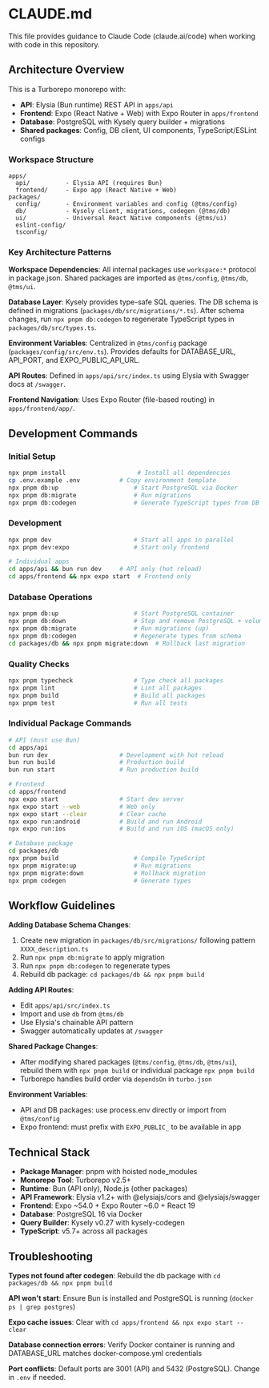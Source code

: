 # CLAUDE.md

This file provides guidance to Claude Code (claude.ai/code) when working with code in this repository.

## Architecture Overview

This is a Turborepo monorepo with:

- **API**: Elysia (Bun runtime) REST API in `apps/api`
- **Frontend**: Expo (React Native + Web) with Expo Router in `apps/frontend`
- **Database**: PostgreSQL with Kysely query builder + migrations
- **Shared packages**: Config, DB client, UI components, TypeScript/ESLint configs

### Workspace Structure

```
apps/
  api/          - Elysia API (requires Bun)
  frontend/     - Expo app (React Native + Web)
packages/
  config/       - Environment variables and config (@tms/config)
  db/           - Kysely client, migrations, codegen (@tms/db)
  ui/           - Universal React Native components (@tms/ui)
  eslint-config/
  tsconfig/
```

### Key Architecture Patterns

**Workspace Dependencies**: All internal packages use `workspace:*` protocol in package.json. Shared packages are imported as `@tms/config`, `@tms/db`, `@tms/ui`.

**Database Layer**: Kysely provides type-safe SQL queries. The DB schema is defined in migrations (`packages/db/src/migrations/*.ts`). After schema changes, run `npx pnpm db:codegen` to regenerate TypeScript types in `packages/db/src/types.ts`.

**Environment Variables**: Centralized in `@tms/config` package (`packages/config/src/env.ts`). Provides defaults for DATABASE_URL, API_PORT, and EXPO_PUBLIC_API_URL.

**API Routes**: Defined in `apps/api/src/index.ts` using Elysia with Swagger docs at `/swagger`.

**Frontend Navigation**: Uses Expo Router (file-based routing) in `apps/frontend/app/`.

## Development Commands

### Initial Setup

```bash
npx pnpm install                    # Install all dependencies
cp .env.example .env           # Copy environment template
npx pnpm db:up                     # Start PostgreSQL via Docker
npx pnpm db:migrate                # Run migrations
npx pnpm db:codegen                # Generate TypeScript types from DB schema
```

### Development

```bash
npx pnpm dev                       # Start all apps in parallel
npx pnpm dev:expo                  # Start only frontend

# Individual apps
cd apps/api && bun run dev     # API only (hot reload)
cd apps/frontend && npx expo start  # Frontend only
```

### Database Operations

```bash
npx pnpm db:up                     # Start PostgreSQL container
npx pnpm db:down                   # Stop and remove PostgreSQL + volumes
npx pnpm db:migrate                # Run migrations (up)
npx pnpm db:codegen                # Regenerate types from schema
cd packages/db && npx pnpm migrate:down  # Rollback last migration
```

### Quality Checks

```bash
npx pnpm typecheck                 # Type check all packages
npx pnpm lint                      # Lint all packages
npx pnpm build                     # Build all packages
npx pnpm test                      # Run all tests
```

### Individual Package Commands

```bash
# API (must use Bun)
cd apps/api
bun run dev                    # Development with hot reload
bun run build                  # Production build
bun run start                  # Run production build

# Frontend
cd apps/frontend
npx expo start                 # Start dev server
npx expo start --web           # Web only
npx expo start --clear         # Clear cache
npx expo run:android           # Build and run Android
npx expo run:ios               # Build and run iOS (macOS only)

# Database package
cd packages/db
npx pnpm build                     # Compile TypeScript
npx pnpm migrate:up                # Run migrations
npx pnpm migrate:down              # Rollback migration
npx pnpm codegen                   # Generate types
```

## Workflow Guidelines

**Adding Database Schema Changes**:

1. Create new migration in `packages/db/src/migrations/` following pattern `XXXX_description.ts`
2. Run `npx pnpm db:migrate` to apply migration
3. Run `npx pnpm db:codegen` to regenerate types
4. Rebuild db package: `cd packages/db && npx pnpm build`

**Adding API Routes**:

- Edit `apps/api/src/index.ts`
- Import and use `db` from `@tms/db`
- Use Elysia's chainable API pattern
- Swagger automatically updates at `/swagger`

**Shared Package Changes**:

- After modifying shared packages (`@tms/config`, `@tms/db`, `@tms/ui`), rebuild them with `npx pnpm build` or individual package `npx pnpm build`
- Turborepo handles build order via `dependsOn` in `turbo.json`

**Environment Variables**:

- API and DB packages: use process.env directly or import from `@tms/config`
- Expo frontend: must prefix with `EXPO_PUBLIC_` to be available in app

## Technical Stack

- **Package Manager**: pnpm with hoisted node_modules
- **Monorepo Tool**: Turborepo v2.5+
- **Runtime**: Bun (API only), Node.js (other packages)
- **API Framework**: Elysia v1.2+ with @elysiajs/cors and @elysiajs/swagger
- **Frontend**: Expo ~54.0 + Expo Router ~6.0 + React 19
- **Database**: PostgreSQL 16 via Docker
- **Query Builder**: Kysely v0.27 with kysely-codegen
- **TypeScript**: v5.7+ across all packages

## Troubleshooting

**Types not found after codegen**: Rebuild the db package with `cd packages/db && npx pnpm build`

**API won't start**: Ensure Bun is installed and PostgreSQL is running (`docker ps | grep postgres`)

**Expo cache issues**: Clear with `cd apps/frontend && npx expo start --clear`

**Database connection errors**: Verify Docker container is running and DATABASE_URL matches docker-compose.yml credentials

**Port conflicts**: Default ports are 3001 (API) and 5432 (PostgreSQL). Change in `.env` if needed.
